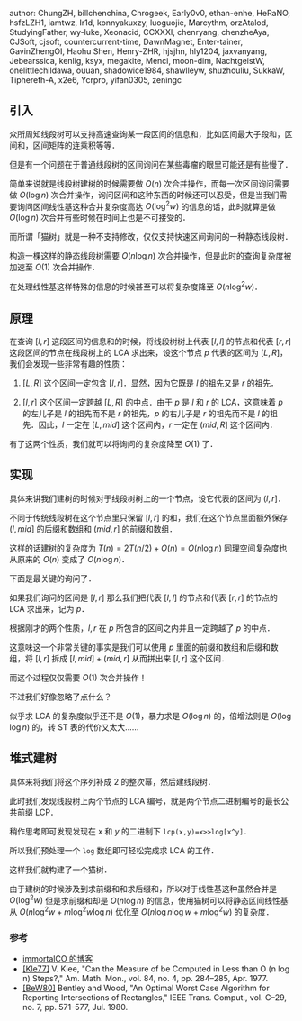 author: ChungZH, billchenchina, Chrogeek, Early0v0, ethan-enhe, HeRaNO, hsfzLZH1, iamtwz, Ir1d, konnyakuxzy, luoguojie, Marcythm, orzAtalod, StudyingFather, wy-luke, Xeonacid, CCXXXI, chenryang, chenzheAya, CJSoft, cjsoft, countercurrent-time, DawnMagnet, Enter-tainer, GavinZhengOI, Haohu Shen, Henry-ZHR, hjsjhn, hly1204, jaxvanyang, Jebearssica, kenlig, ksyx, megakite, Menci, moon-dim, NachtgeistW, onelittlechildawa, ouuan, shadowice1984, shawlleyw, shuzhouliu, SukkaW, Tiphereth-A, x2e6, Ycrpro, yifan0305, zeningc

## 引入

众所周知线段树可以支持高速查询某一段区间的信息和，比如区间最大子段和，区间和，区间矩阵的连乘积等等．

但是有一个问题在于普通线段树的区间询问在某些毒瘤的眼里可能还是有些慢了．

简单来说就是线段树建树的时候需要做 $O(n)$ 次合并操作，而每一次区间询问需要做 $O(\log{n})$ 次合并操作，询问区间和这种东西的时候还可以忍受，但是当我们需要询问区间线性基这种合并复杂度高达 $O(\log^2{w})$ 的信息的话，此时就算是做 $O(\log{n})$ 次合并有些时候在时间上也是不可接受的．

而所谓「猫树」就是一种不支持修改，仅仅支持快速区间询问的一种静态线段树．

构造一棵这样的静态线段树需要 $O(n\log{n})$ 次合并操作，但是此时的查询复杂度被加速至 $O(1)$ 次合并操作．

在处理线性基这样特殊的信息的时候甚至可以将复杂度降至 $O(n\log^2{w})$．

## 原理

在查询 $[l,r]$ 这段区间的信息和的时候，将线段树树上代表 $[l,l]$ 的节点和代表 $[r,r]$ 这段区间的节点在线段树上的 LCA 求出来，设这个节点 $p$ 代表的区间为 $[L,R]$，我们会发现一些非常有趣的性质：

1.  $[L,R]$ 这个区间一定包含 $[l,r]$．显然，因为它既是 $l$ 的祖先又是 $r$ 的祖先．

2.  $[l,r]$ 这个区间一定跨越 $[L,R]$ 的中点．由于 $p$ 是 $l$ 和 $r$ 的 LCA，这意味着 $p$ 的左儿子是 $l$ 的祖先而不是 $r$ 的祖先，$p$ 的右儿子是 $r$ 的祖先而不是 $l$ 的祖先．因此，$l$ 一定在 $[L,\mathit{mid}]$ 这个区间内，$r$ 一定在 $(\mathit{mid},R]$ 这个区间内．

有了这两个性质，我们就可以将询问的复杂度降至 $O(1)$ 了．

## 实现

具体来讲我们建树的时候对于线段树树上的一个节点，设它代表的区间为 $(l,r]$．

不同于传统线段树在这个节点里只保留 $[l,r]$ 的和，我们在这个节点里面额外保存 $(l,\mathit{mid}]$ 的后缀和数组和 $(\mathit{mid},r]$ 的前缀和数组．

这样的话建树的复杂度为 $T(n)=2T(n/2)+O(n)=O(n\log{n})$ 同理空间复杂度也从原来的 $O(n)$ 变成了 $O(n\log{n})$．

下面是最关键的询问了．

如果我们询问的区间是 $[l,r]$ 那么我们把代表 $[l,l]$ 的节点和代表 $[r,r]$ 的节点的 LCA 求出来，记为 $p$．

根据刚才的两个性质，$l,r$ 在 $p$ 所包含的区间之内并且一定跨越了 $p$ 的中点．

这意味这一个非常关键的事实是我们可以使用 $p$ 里面的前缀和数组和后缀和数组，将 $[l,r]$ 拆成 $[l,\mathit{mid}]+(\mathit{mid},r]$ 从而拼出来 $[l,r]$ 这个区间．

而这个过程仅仅需要 $O(1)$ 次合并操作！

不过我们好像忽略了点什么？

似乎求 LCA 的复杂度似乎还不是 $O(1)$，暴力求是 $O(\log{n})$ 的，倍增法则是 $O(\log{\log{n}})$ 的，转 ST 表的代价又太大……

## 堆式建树

具体来将我们将这个序列补成 $2$ 的整次幂，然后建线段树．

此时我们发现线段树上两个节点的 LCA 编号，就是两个节点二进制编号的最长公共前缀 LCP．

稍作思考即可发现发现在 $x$ 和 $y$ 的二进制下 `lcp(x,y)=x>>log[x^y]`．

所以我们预处理一个 `log` 数组即可轻松完成求 LCA 的工作．

这样我们就构建了一个猫树．

由于建树的时候涉及到求前缀和和求后缀和，所以对于线性基这种虽然合并是 $O(\log^2{w})$ 但是求前缀和却是 $O(n\log{n})$ 的信息，使用猫树可以将静态区间线性基从 $O(n\log^2{w}+m\log^2{w}\log{n})$ 优化至 $O(n\log{n}\log{w}+m\log^2{w})$ 的复杂度．

### 参考

-   [immortalCO 的博客](https://immortalco.blog.uoj.ac/blog/2102)
-   [\[Kle77\]](http://ieeexplore.ieee.org/document/1675628/) V. Klee, "Can the Measure of be Computed in Less than O (n log n) Steps?," Am. Math. Mon., vol. 84, no. 4, pp. 284–285, Apr. 1977.
-   [\[BeW80\]](https://www.tandfonline.com/doi/full/10.1080/00029890.1977.11994336) Bentley and Wood, "An Optimal Worst Case Algorithm for Reporting Intersections of Rectangles," IEEE Trans. Comput., vol. C–29, no. 7, pp. 571–577, Jul. 1980.
